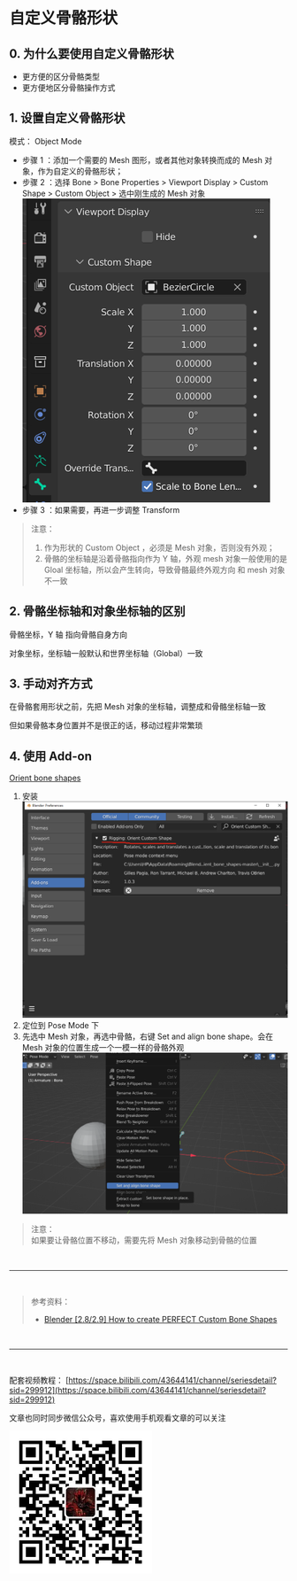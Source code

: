 # 自定义骨骼形状

## 0. 为什么要使用自定义骨骼形状

- 更方便的区分骨骼类型
- 更方便地区分骨骼操作方式

## 1. 设置自定义骨骼形状

模式： Object Mode

- 步骤 1 ：添加一个需要的 Mesh 图形，或者其他对象转换而成的 Mesh 对象，作为自定义的骨骼形状；
- 步骤 2 ：选择 Bone > Bone Properties > Viewport Display > Custom Shape > Custom Object > 选中刚生成的 Mesh 对象
  ![](../../imgs/bone_custom_shape.png)
- 步骤 3 ：如果需要，再进一步调整 Transform

> 注意：
>
> 1. 作为形状的 Custom Object ，必须是 Mesh 对象，否则没有外观；
> 2. 骨骼的坐标轴是沿着骨骼指向作为 Y 轴，外观 mesh 对象一般使用的是 Gloal 坐标轴，所以会产生转向，导致骨骼最终外观方向 和 mesh 对象不一致

## 2. 骨骼坐标轴和对象坐标轴的区别

骨骼坐标，Y 轴 指向骨骼自身方向

对象坐标，坐标轴一般默认和世界坐标轴（Global）一致

## 3. 手动对齐方式

在骨骼套用形状之前，先把 Mesh 对象的坐标轴，调整成和骨骼坐标轴一致

但如果骨骼本身位置并不是很正的话，移动过程非常繁琐

## 4. 使用 Add-on

[Orient bone shapes](https://github.com/scaredyfish/orient_bone_shapes)

1. 安装
   ![](../../imgs/orient_custom_shape_Addon.png)
2. 定位到 Pose Mode 下
3. 先选中 Mesh 对象，再选中骨骼，右键 Set and align bone shape。会在 Mesh 对象的位置生成一个一模一样的骨骼外观
   ![](../../imgs/orient_custom_bone_shape_addon_use.png)

> 注意：  
> 如果要让骨骼位置不移动，需要先将 Mesh 对象移动到骨骼的位置

<br>
<hr>
<br>

> 参考资料：
>
> - [Blender [2.8/2.9] How to create PERFECT Custom Bone Shapes](https://www.youtube.com/watch?v=5Rltnk36PtI)

<br>
<hr>
<br>

配套视频教程：
[https://space.bilibili.com/43644141/channel/seriesdetail?sid=299912](https://space.bilibili.com/43644141/channel/seriesdetail?sid=299912)

文章也同时同步微信公众号，喜欢使用手机观看文章的可以关注

![](../../imgs/微信公众号二维码.jpg)
